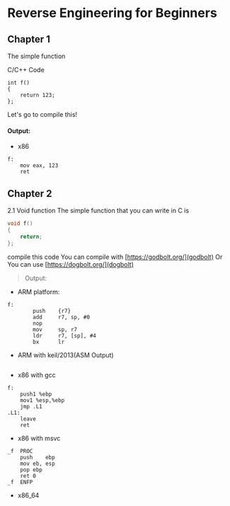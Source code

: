 # Reverse Engineering for Beginners

## Chapter 1

The simple function
>
C/C++ Code

```C/C++
int f()
{
	return 123;	
};
```
Let's go to compile this!

#### Output:

- x86 
```assembly
f:
	mov	eax, 123
	ret
```









































































## Chapter 2
2.1 Void function
The simple function that you can write in C is  
```C
void f()
{
	return;
};
```
>

compile this code
You can compile with [https://godbolt.org/](godbolt)
	Or 
You can use [https://dogbolt.org/](dogbolt)

> Output:
- ARM platform:

``` assembly
f:
        push    {r7}
        add     r7, sp, #0
        nop
        mov     sp, r7
        ldr     r7, [sp], #4
        bx      lr
```
- ARM with keil/2013(ASM Output)
```assembly

```
- x86 with gcc 
```assembly
f:
	push1 %ebp
	mov1 %esp,%ebp
	jmp .L1
.L1:
	leave
	ret
```
- x86 with msvc 
```assembly
_f	PROC
	push	ebp
	mov	eb, esp
	pop	ebp
	ret	0
_f	ENFP

```
- x86_64
